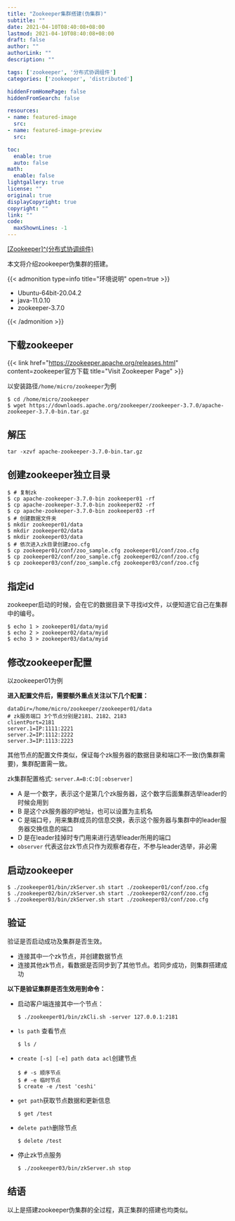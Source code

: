 ```yaml
---
title: "Zookeeper集群搭建(伪集群)"
subtitle: ""
date: 2021-04-10T08:40:08+08:00
lastmod: 2021-04-10T08:40:08+08:00
draft: false
author: ""
authorLink: ""
description: ""

tags: ['zookeeper', '分布式协调组件']
categories: ['zookeeper', 'distributed']

hiddenFromHomePage: false
hiddenFromSearch: false

resources:
- name: featured-image
  src: 
- name: featured-image-preview
  src: 

toc:
  enable: true
  auto: false
math:
  enable: false
lightgallery: true
license: ""
original: true
displayCopyright: true
copyright: ""
link: ""
code:
  maxShownLines: -1
---
```


[[Zookeeper]^(分布式协调组件)](https://zookeeper.apache.org)

本文将介绍zookeeper伪集群的搭建。

<!--more-->

{{< admonition type=info title="环境说明" open=true >}}

- Ubuntu-64bit-20.04.2
- java-11.0.10
- zookeeper-3.7.0

{{< /admonition >}}

## 下载zookeeper

{{< link href="https://zookeeper.apache.org/releases.html" content=zookeeper官方下载  title="Visit Zookeeper Page" >}} 

以安装路径`/home/micro/zookeeper`为例

```shell
$ cd /home/micro/zookeeper
$ wget https://downloads.apache.org/zookeeper/zookeeper-3.7.0/apache-zookeeper-3.7.0-bin.tar.gz
```

## 解压

```shell
tar -xzvf apache-zookeeper-3.7.0-bin.tar.gz
```

## 创建zookeeper独立目录

```shell
$ # 复制zk
$ cp apache-zookeeper-3.7.0-bin zookeeper01 -rf
$ cp apache-zookeeper-3.7.0-bin zookeeper02 -rf
$ cp apache-zookeeper-3.7.0-bin zookeeper03 -rf
$ # 创建数据文件夹
$ mkdir zookeeper01/data
$ mkdir zookeeper02/data
$ mkdir zookeeper03/data
$ # 依次进入zk目录创建zoo.cfg
$ cp zookeeper01/conf/zoo_sample.cfg zookeeper01/conf/zoo.cfg
$ cp zookeeper02/conf/zoo_sample.cfg zookeeper02/conf/zoo.cfg
$ cp zookeeper03/conf/zoo_sample.cfg zookeeper03/conf/zoo.cfg
```

## 指定id

zookeeper启动的时候，会在它的数据目录下寻找id文件，以便知道它自己在集群中的编号。

```shell
$ echo 1 > zookeeper01/data/myid
$ echo 2 > zookeeper02/data/myid
$ echo 3 > zookeeper03/data/myid
```

## 修改zookeeper配置

以zookeeper01为例

**进入配置文件后，需要额外重点关注以下几个配置：**

```properties
dataDir=/home/micro/zookeeper/zookeeper01/data
# zk服务端口 3个节点分别是2181、2182、2183
clientPort=2181
server.1=IP:1111:2221
server.2=IP:1112:2222
server.3=IP:1113:2223
```

其他节点的配置文件类似，保证每个zk服务器的数据目录和端口不一致(伪集群需要)，集群配置需一致。

zk集群配置格式: `server.A=B:C:D[:observer]`

- A 是一个数字，表示这个是第几个zk服务器，这个数字后面集群选举leader的时候会用到
- B 是这个zk服务器的IP地址，也可以设置为主机名
- C 是端口号，用来集群成员的信息交换，表示这个服务器与集群中的leader服务器交换信息的端口
- D 是在leader挂掉时专门用来进行选举leader所用的端口
- `observer` 代表这台zk节点只作为观察者存在，不参与leader选举，非必需

## 启动zookeeper

```shell
$ ./zookeeper01/bin/zkServer.sh start ./zookeeper01/conf/zoo.cfg
$ ./zookeeper02/bin/zkServer.sh start ./zookeeper02/conf/zoo.cfg
$ ./zookeeper03/bin/zkServer.sh start ./zookeeper03/conf/zoo.cfg
```

## 验证

验证是否启动成功及集群是否生效。

- 连接其中一个zk节点，并创建数据节点
- 连接其他zk节点，看数据是否同步到了其他节点。若同步成功，则集群搭建成功

**以下是验证集群是否生效用到命令：**

- 启动客户端连接其中一个节点：

  ```shell
  $ ./zookeeper01/bin/zkCli.sh -server 127.0.0.1:2181
  ```

- `ls path` 查看节点

  ```shell
  $ ls /
  ```

- `create [-s] [-e] path data acl`创建节点

  ```shell
  $ # -s 顺序节点
  $ # -e 临时节点
  $ create -e /test 'ceshi'
  ```

- `get path`获取节点数据和更新信息

  ```shell
  $ get /test
  ```

- `delete path`删除节点

  ```shell
  $ delete /test
  ```

- 停止zk节点服务

  ```shell
  $ ./zookeeper03/bin/zkServer.sh stop
  ```

## 结语

以上是搭建zookeeper伪集群的全过程，真正集群的搭建也均类似。